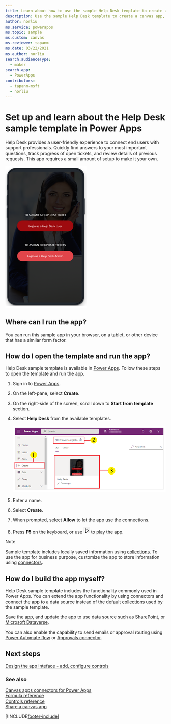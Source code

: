 ```yaml
---
title: Learn about how to use the sample Help Desk template to create an app. | Microsoft Docs
description: Use the sample Help Desk template to create a canvas app, and preview the app features before you customize for business requirements.
author: norliu
ms.service: powerapps
ms.topic: sample
ms.custom: canvas
ms.reviewer: tapanm
ms.date: 03/22/2021
ms.author: norliu
search.audienceType: 
  - maker
search.app: 
  - PowerApps
contributors:
  - tapanm-msft
  - norliu
---
```


# Set up and learn about the Help Desk sample template in Power Apps

Help Desk provides a user-friendly experience to connect end users with support professionals. Quickly find answers to your most important questions, track progress of open tickets, and review details of previous requests. This app requires a small amount of setup to make it your own.

![Opening screen of the Help Desk Tickets app](./media/help-desk-install/login-screen.png "Opening screen of the Help Desk Tickets app")

## Where can I run the app?

You can run this sample app in your browser, on a tablet, or other device that has a similar form factor.

## How do I open the template and run the app?

Help Desk sample template is available in [Power Apps](https://make.powerapps.com). Follow these steps to open the template and run the app.

1. Sign in to [Power Apps](https://make.powerapps.com).

1. On the left-pane, select **Create**.

1. On the right-side of the screen, scroll down to **Start from template** section.

1. Select **Help Desk** from the available templates.

    ![Open Help Desk sample template](./media/help-desk-install/use-help-desk-sample-template.png "Open Help Desk sample template")

1. Enter a name.

1. Select **Create**.

1. When prompted, select **Allow** to let the app use the connections.

1. Press **F5** on the keyboard, or use ![Preview button](./media/help-desk-install/preview.png "Preview button") to play the app.

> [!NOTE]
> Sample template includes locally saved information using [collections](create-update-collection.md). To use the app for business purpose, customize the app to store information using [connectors](/connectors/connector-reference/connector-reference-powerapps-connectors).

## How do I build the app myself?

Help Desk sample template includes the functionality commonly used in Power Apps. You can extend the app functionality by using connectors and connect the app to a data source instead of the default [collections](create-update-collection.md) used by the sample template.

[Save](save-publish-app.md#save-changes-to-an-app) the app, and update the app to use data source such as [SharePoint](connections/connection-sharepoint-online.md), or [Microsoft Dataverse](connections/connection-common-data-service.md).

You can also enable the capability to send emails or approval routing using [Power Automate flow](using-logic-flows.md) or [Approvals connector](/connectors/approvals).

## Next steps

[Design the app inteface - add, configure controls](add-configure-controls.md)

### See also

[Canvas apps connectors for Power Apps](connections-list.md) <br>
[Formula reference](formula-reference.md) <br>
[Controls reference](reference-properties.md) <br>
[Share a canvas app](share-app.md)

[!INCLUDE[footer-include](../../includes/footer-banner.md)]